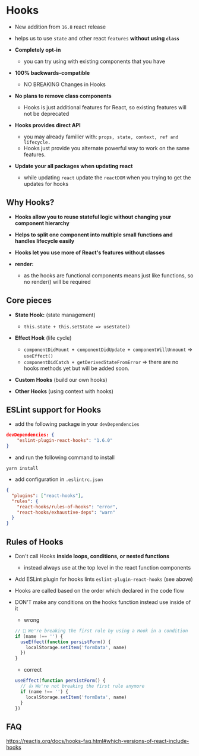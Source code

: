 # Hooks

- New addition from `16.8` react release
- helps us to use `state` and other react `features` **without using `class`**

- **Completely opt-in**

  - you can try using with existing components that you have

- **100% backwards-compatible**

  - NO BREAKING Changes in Hooks

- **No plans to remove class components**

  - Hooks is just additional features for React, so existing features will not be deprecated

- **Hooks provides direct API**

  - you may already familier with: `props, state, context, ref and lifecycle.`
  - Hooks just provide you alternate powerful way to work on the same features.

- **Update your all packages when updating react**
  - while updating `react` update the `reactDOM` when you trying to get the updates for hooks

## Why Hooks?

- **Hooks allow you to reuse stateful logic without changing your component hierarchy**
- **Helps to split one component into multiple small functions and handles lifecycle easily**
- **Hooks let you use more of React's features without classes**

- **render:**
  - as the hooks are functional components means just like functions, so no render() will be required

## Core pieces

- **State Hook:** (state management)

  - `this.state + this.setState => useState()`

- **Effect Hook** (life cycle)

  - `componentDidMount + componentDidUpdate + componentWillUnmount` => `useEffect()`
  - `componentDidCatch + getDerivedStateFromError` => there are no hooks methods yet but will be added soon.

- **Custom Hooks** (build our own hooks)
- **Other Hooks** (using context with hooks)

## ESLint support for Hooks

- add the following package in your `devDependencies`

```json
devDependencies: {
    "eslint-plugin-react-hooks": "1.6.0"
}
```

- and run the following command to install

```
yarn install
```

- add configuration in `.eslintrc.json`

```json
{
  "plugins": ["react-hooks"],
  "rules": {
    "react-hooks/rules-of-hooks": "error",
    "react-hooks/exhaustive-deps": "warn"
  }
}
```

## Rules of Hooks

- Don't call Hooks **inside loops, conditions, or nested functions**
  - instead always use at the top level in the react function components
- Add ESLint plugin for hooks lints `eslint-plugin-react-hooks` (see above)
- Hooks are called based on the order which declared in the code flow
- DON'T make any conditions on the hooks function instead use inside of it

  - wrong

  ```jsx
  // 🔴 We're breaking the first rule by using a Hook in a condition
  if (name !== '') {
    useEffect(function persistForm() {
      localStorage.setItem('formData', name)
    })
  }
  ```

  - correct

  ```jsx
  useEffect(function persistForm() {
    // 👍 We're not breaking the first rule anymore
    if (name !== '') {
      localStorage.setItem('formData', name)
    }
  })
  ```

## FAQ

https://reactjs.org/docs/hooks-faq.html#which-versions-of-react-include-hooks
